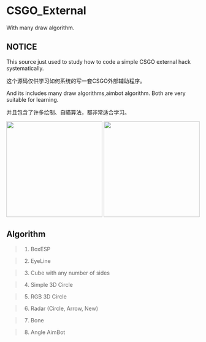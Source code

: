 # CSGO_External
With many draw algorithm.
## NOTICE

This source just used to study how to code a simple CSGO external hack systematically.

这个源码仅供学习如何系统的写一套CSGO外部辅助程序。

And its includes many draw algorithms,aimbot algorithm. Both are very suitable for learning.

并且包含了许多绘制、自瞄算法，都非常适合学习。

<img src="https://github.com/TKazer/CSGO_External/blog/main/Image/1.png" width="250" height="250" />

<img src="https://github.com/TKazer/CSGO_External/blog/main/Image/2.png" width="250" height="250" />

## Algorithm

> 1. BoxESP

> 2. EyeLine

> 3. Cube with any number of sides

> 4. Simple 3D Circle

> 5. RGB 3D Circle

> 6. Radar (Circle, Arrow, New)

> 7. Bone

> 8. Angle AimBot
